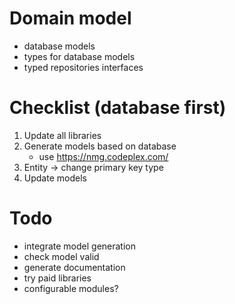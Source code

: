 ﻿# Domain model

- database models
- types for database models
- typed repositories interfaces

# Checklist (database first)
1. Update all libraries
2. Generate models based on database
    - use https://nmg.codeplex.com/
3. Entity -> change primary key type
4. Update models

# Todo

- integrate model generation
- check model valid
- generate documentation
- try paid libraries
- configurable modules?